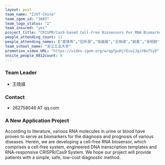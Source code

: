 ```yaml
---
layout: post
team_name: "ZJUT-China"
team_igem_id: "3885"
team_logo_status: "1"
team_insured: "yes"
project_title: "CRISPR/Cas9-based Cell-Free Biosensors For RNA Biomarkers"
people_attending_count: 11
people_attending_names: ["葛璟燕","应昕源","钱威威","王晓祺","姚夏","张明蔚","沙廉杰","王璐","杨淳一","李雪","郑伊帆"]
team_school_name: "浙江工业大学"
promotion_video_URL: "https://video.igem.org/w/qgfpuHjrEcw1JgiY8o75y8"
onsite_people_0812count: 0
---
```



### Team Leader
* 王晓祺

### Contact
* 262758046 AT qq.com

### A New Application Project

According to literature, various RNA molecules in urine or blood have proven to serve as biomarkers for the diagnosis and prognosis of various diseases. Herein, we are developing a cell-free RNA biosensor, which comprises a cell-free system, engineered DNA transcription templates and RNA-responsive CRISPR/Cas9 System. We hope our project will provide patients with a simple, safe, low-cost diagnostic method.

